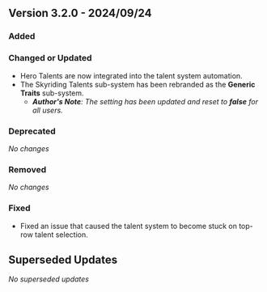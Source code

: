 ## Version 3.2.0 - 2024/09/24

### Added
### Changed or Updated
- Hero Talents are now integrated into the talent system automation.
- The Skyriding Talents sub-system has been rebranded as the **Generic Traits** sub-system.
  - _**Author's Note**: The setting has been updated and reset to **false** for all users._
### Deprecated
_No changes_
### Removed
_No changes_
### Fixed
- Fixed an issue that caused the talent system to become stuck on top-row talent selection.

## Superseded Updates
_No superseded updates_
